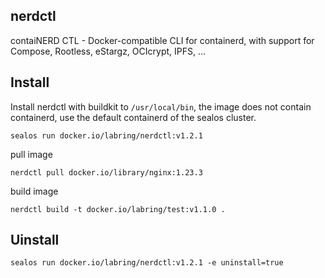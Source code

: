 ## nerdctl

contaiNERD CTL - Docker-compatible CLI for containerd, with support for Compose, Rootless, eStargz, OCIcrypt, IPFS, ...

## Install

Install nerdctl with buildkit to `/usr/local/bin`, the image does not contain containerd, use the default containerd of the sealos cluster.

```shell
sealos run docker.io/labring/nerdctl:v1.2.1
```

pull image

```shell
nerdctl pull docker.io/library/nginx:1.23.3
```

build image

```shell
nerdctl build -t docker.io/labring/test:v1.1.0 .
```

## Uinstall

```shell
sealos run docker.io/labring/nerdctl:v1.2.1 -e uninstall=true
```
